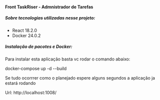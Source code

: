 #### Front TaskRiser - Admnistrador de Tarefas

##### Sobre tecnologias utilizadas nesse projeto:

- React 18.2.0
- Docker 24.0.2

##### Instalação de pacotes e Docker:

Para instalar esta aplicação basta vc rodar o comando abaixo:


docker-compose up -d --build


Se tudo ocorrrer como o planejado espere alguns segundos a aplicação ja estará rodando

Url: http://localhost:1008/